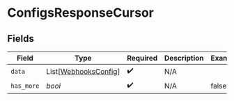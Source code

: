 # ConfigsResponseCursor


## Fields

| Field                                                         | Type                                                          | Required                                                      | Description                                                   | Example                                                       |
| ------------------------------------------------------------- | ------------------------------------------------------------- | ------------------------------------------------------------- | ------------------------------------------------------------- | ------------------------------------------------------------- |
| `data`                                                        | List[[WebhooksConfig](../../models/shared/webhooksconfig.md)] | :heavy_check_mark:                                            | N/A                                                           |                                                               |
| `has_more`                                                    | *bool*                                                        | :heavy_check_mark:                                            | N/A                                                           | false                                                         |